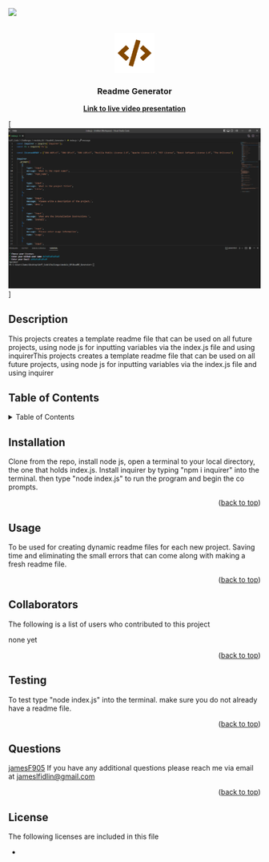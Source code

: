 
<div id="top"></div>

[![][license-shield]][license-url]
    
<br />
<div align="center">
<a href="https://github.com/JamesF905/ReadME_Generator">
    <img src="images/logo.png" alt="Logo" width="80" height="80">
</a>

<h3 align="center">Readme Generator</h3>

<p align="center">
    <a href="https://drive.google.com/file/d/1jZCnRJ36mH4DweZxKWsDD0DBgexVsVrw/view"><strong>Link to live video presentation</strong></a>
</p>
</div>

[![Readme Generator][product-screenshot]]

## Description
    
This projects creates a template readme file that can be used on all future projects, using node js for inputting variables via the index.js file and using inquirerThis projects creates a template readme file that can be used on all future projects, using node js for inputting variables via the index.js file and using inquirer
    
## Table of Contents 
<details>
  <summary>Table of Contents</summary>
  <ol>   
    <li><a href="#Description">Description</a></li>
    <li><a href="#Installation">Installation</a></li>
    <li><a href="#Usage">Usage</a></li>
    <li><a href="#Collaborators">Collaborators</a></li>
    <li><a href="#Testing">Testing</a></li>
    <li><a href="#Questions">Questions</a></li>
    <li><a href="#License">License</a></li>
  </ol>
</details>
    
## Installation
    
Clone from the repo, install node js, open a terminal to your local directory, the one that holds index.js. Install inquirer by typing "npm i inquirer" into the terminal. then type "node index.js" to run the program and begin the co prompts.

<p align="right">(<a href="#top">back to top</a>)</p>
    
## Usage
    
To be used for creating dynamic readme files for each new project. Saving time and eliminating the small errors that can come along with making a fresh readme file.
    
<p align="right">(<a href="#top">back to top</a>)</p>    
    
## Collaborators
    
The following is a list of users who contributed to this project

none yet

    
<p align="right">(<a href="#top">back to top</a>)</p>

## Testing

To test type "node index.js" into the terminal. make sure you do not already have a readme file.


<p align="right">(<a href="#top">back to top</a>)</p>

## Questions
    
<a href="https://github.com/jamesF905">jamesF905</a>
If you have any additional questions please reach me via email at jameslfidlin@gmail.com
    
<p align="right">(<a href="#top">back to top</a>)</p>

## License
    
The following licenses are included in this file

- 



[license-shield]: https://img.shields.io/github/license/othneildrew/Best-README-Template.svg?style=for-the-badge
[license-url]: https://github.com/othneildrew/Best-README-Template/blob/master/LICENSE.txt
[product-screenshot]: images/screenshot.png

